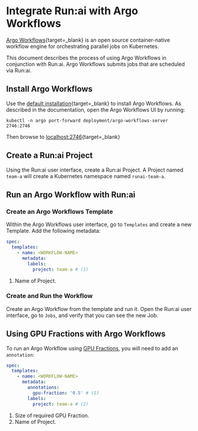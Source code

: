 # Integrate Run:ai with Argo Workflows

[Argo Workflows](https://argoproj.github.io/workflows/#:~:text=Argo%20Workflows%20is%20an%20open,the%20workflow%20is%20a%20container.){target=_blank} is an open source container-native workflow engine for orchestrating parallel jobs on Kubernetes.

This document describes the process of using Argo Workflows in conjunction with Run:ai. Argo Workflows submits jobs that are scheduled via Run:ai.


## Install Argo Workflows

Use the [default installation](https://argoproj.github.io/argo-workflows/quick-start/){target=_blank} to install Argo Workflows. As described in the documentation, open the Argo Workflows UI by running: 

```
kubectl -n argo port-forward deployment/argo-workflows-server 2746:2746
```

Then browse to [localhost:2746](http://localhost:2746/){target=_blank}


## Create a Run:ai Project

Using the Run:ai user interface, create a Run:ai Project. A Project named `team-a` will create a Kubernetes namespace named `runai-team-a`.

## Run an Argo Workflow with Run:ai

### Create an Argo Workflows Template

Within the Argo Workflows user interface, go to `Templates` and create a new Template. Add the following metadata:

``` YAML
spec:
  templates:
    - name: <WORKFLOW-NAME>
      metadata:
        labels:
          project: team-a # (1)
```

1. Name of Project.


### Create and Run the Workflow

Create an Argo Workflow from the template and run it. Open the Run:ai user interface, go to `Jobs`, and verify that you can see the new Job. 



## Using GPU Fractions with Argo Workflows

To run an Argo Workflow using [GPU Fractions](../../researcher/scheduling/fractions.md), you will need to add an `annotation`:

``` YAML
spec:
  templates:
    - name: <WORKFLOW-NAME>
      metadata:
        annotations:
          gpu-fraction: '0.5' # (1)
        labels:
          project: team-a # (2)
```

1. Size of required GPU Fraction.
2. Name of Project.
